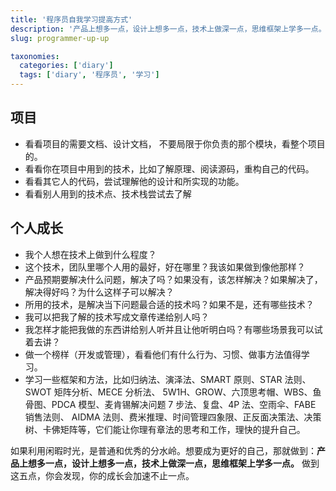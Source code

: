 ```yaml
---
title: '程序员自我学习提高方式'
description: '产品上想多一点，设计上想多一点，技术上做深一点，思维框架上学多一点。'
slug: programmer-up-up

taxonomies:
  categories: ['diary']
  tags: ['diary', '程序员', '学习']
---
```


## 项目

- 看看项目的需要文档、设计文档， 不要局限于你负责的那个模块，看整个项目的。
- 看看你在项目中用到的技术，比如了解原理、阅读源码，重构自己的代码。
- 看看其它人的代码，尝试理解他的设计和所实现的功能。
- 看看别人用到的技术点、技术栈尝试去了解

## 个人成长

- 我个人想在技术上做到什么程度？
- 这个技术，团队里哪个人用的最好，好在哪里？我该如果做到像他那样？
- 产品预期要解决什么问题，解决了吗？如果没有，该怎样解决？如果解决了，解决得好吗？为什么这样子可以解决？
- 所用的技术，是解决当下问题最合适的技术吗？如果不是，还有哪些技术？
- 我可以把我了解的技术写成文章传递给别人吗？
- 我怎样才能把我做的东西讲给别人听并且让他听明白吗？有哪些场景我可以试着去讲？
- 做一个榜样（开发或管理），看看他们有什么行为、习惯、做事方法值得学习。
- 学习一些框架和方法，比如归纳法、演泽法、SMART 原则、STAR 法则、SWOT 矩阵分析、MECE 分析法、
  5W1H、GROW、六顶思考帽、WBS、鱼骨图、PDCA 模型、麦肯锡解决问题 7 步法、复盘、4P 法、空雨伞、FABE 销售法则、
  AIDMA 法则、费米推理、时间管理四象限、正反面决策法、决策树、卡佛矩阵等，它们能让你理有章法的思考和工作，理快的提升自己。

如果利用闲暇时光，是普通和优秀的分水岭。想要成为更好的自己，那就做到：**产品上想多一点，设计上想多一点，技术上做深一点，思维框架上学多一点。**
做到这五点，你会发现，你的成长会加速不止一点。
